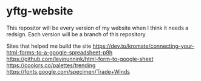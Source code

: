 # yftg-website
This repositor will be every version of my website when I think it needs a redsign. Each version will be a branch of this repository

Sites that helped me build the site
https://dev.to/kromate/connecting-your-html-forms-to-a-google-spreadsheet-p9h
https://github.com/levinunnink/html-form-to-google-sheet
https://coolors.co/palettes/trending
https://fonts.google.com/specimen/Trade+Winds
